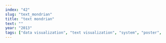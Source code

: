 ```yaml
---
index: "42"
slug: "text_mondrian"
title: "text mondrian"
text: ""
year: "2013"
tags: ["data visualization", "text visualization", "system", "poster", "generative content"]
---
```

